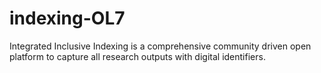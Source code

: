 # indexing-OL7
Integrated Inclusive Indexing is a comprehensive community driven open platform to capture all research outputs with digital identifiers.
